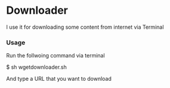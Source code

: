 Downloader
==========

I use it for downloading some content from internet via Terminal

### Usage

Run the follwoing command via terminal

  $ sh wgetdownloader.sh

And type a URL that you want to download
